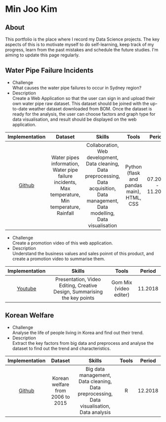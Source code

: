 # Min Joo Kim

## About
This portfolio is the place where I record my Data Science projects. The key aspects of this is to motivate myself to do self-learning, keep track of my progress, learn from the past mistakes and schedule the future studies. I'm aiming to update this page regularly.  

## Water Pipe Failure Incidents
- Challenge    
What causes the water pipe failures to occur in Sydney region?    
- Description    
Create a Web Application so that the user can sign in and upload their own water pipe raw dataset. This dataset should be joined with the up-to-date weather dataset downloaded from BOM. Once the dataset is ready for the analysis, the user can choose factors and graph type for data visualisation, and result should be displayed on the web application. 

| Implementation | Dataset | Skills | Tools | Period |
| :---: | :---: | :---: | :---: | :---: |
| [Github](https://github.com/melinoe024/Water-Pipe-Failure) | Water pipes information, Water pipe failure incidents, Max temperature, Min temperature, Rainfall | Collaboration, Web development, Data cleaning, Data preprocessing, Data acquisition, Data management, Data modelling, Data visualisation | Python (flask and pandas main), HTML, CSS  | 07.2018 - 11.2018 |

- Challenge    
Create a promotion video of this web application.    
- Description    
Understand the business values and sales poinnt of this product, and create a promotion video to summarise them.    

| Implementation | Skills | Tools | Period |
| :---: | :---: | :---: | :---: |
| [Youtube](https://youtu.be/TK4TLvg2tqI) | Presentation, Video Editing, Creative Design, Summarising the key points | Gom Mix (video editer)  | 11.2018 |
  

## Korean Welfare
- Challenge    
Analyse the life of people living in Korea and find out their trend.    
- Description    
Extract the key factors from big data and preprocess and analyse the dataset to find out the trend and characteristics.    

| Implementation | Dataset | Skills | Tools | Period |
| :---: | :---: | :---: | :---: | :---: |
| [Github](https://github.com/melinoe024/Korean-Welfare/blob/master/korean_welfare.pdf) | Korean welfare from 2006 to 2015 | Big data management, Data cleaning, Data preprocessing, Data visualisation, Data analysis | R  | 12.2018 |
